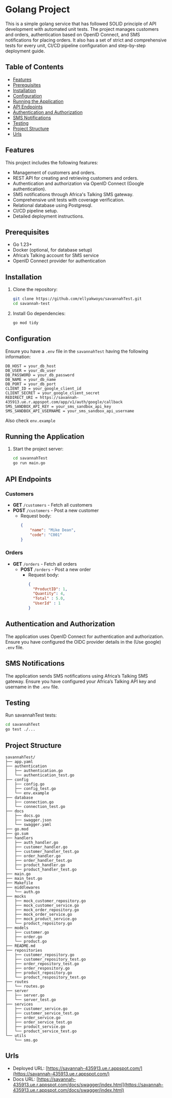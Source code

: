 # Golang Project

This is a simple golang service that has followed SOLID principle of API development with automated unit tests. The project manages customers and orders, authentication based on OpenID Connect, and SMS notifications for placing orders. It also has a set of strict and comprehensive tests for every unit, CI/CD pipeline configuration and step-by-step deployment guide.
## Table of Contents

- [Features](#features)
- [Prerequisites](#prerequisites)
- [Installation](#installation)
- [Configuration](#configuration)
- [Running the Application](#running-the-application)
- [API Endpoints](#api-endpoints)
- [Authentication and Authorization](#authentication-and-authorization)
- [SMS Notifications](#sms-notifications)
- [Testing](#testing)
- [Project Structure](#project-structure)
- [Urls](#urls)

## Features
This project includes the following features:
- Management of customers and orders.
- REST API for creating and retrieving customers and orders.
- Authentication and authorization via OpenID Connect (Google authentication).
- SMS notifications through Africa's Talking SMS gateway.
- Comprehensive unit tests with coverage verification.
- Relational database using Postgresql.
- CI/CD pipeline setup.
- Detailed deployment instructions.

## Prerequisites

- Go 1.23+
- Docker (optional, for database setup)
- Africa’s Talking account for SMS service
- OpenID Connect provider for authentication

## Installation

1. Clone the repository:
    ```bash
    git clone https://github.com/ellyakwoyo/savannahTest.git
    cd savannah-test
    ```

2. Install Go dependencies:
    ```bash
    go mod tidy
    ```

## Configuration

Ensure you have a `.env` file in the `savannahTest` having the following information:
```env
DB_HOST = your_db_host
DB_USER = your_db_user
DB_PASSWORD = your_db_password
DB_NAME = your_db_name
DB_PORT = your_db_port
CLIENT_ID = your_google_client_id
CLIENT_SECRET = your_google_client_secret
REDIRECT_URI = https://savannah-435913.ue.r.appspot.com/app/v1/auth/google/callback
SMS_SANDBOX_API_KEY = your_sms_sandbox_api_key
SMS_SANDBOX_API_USERNAME = your_sms_sandbox_api_username
```
Also check `env.example`

## Running the Application

1. Start the project server:
    ```bash
    cd savannahTest
    go run main.go
    ```

## API Endpoints

### Customers
- **GET** `/customers` - Fetch all customers
- **POST** `/customers` - Post a new customer
    - Request body:
        ```json
        {
            "name": "Mike Dean",
            "code": "C001"
        }
        ```

### Orders
- **GET** `/orders` - Fetch all orders
  - **POST** `/orders` - Post a new order
      - Request body:
          ```json
        {
            "ProductID": 1,
            "Quantity": 4,
            "Total" : 5.0,
            "UserId" : 1
        }
          ```

## Authentication and Authorization

The application uses OpenID Connect for authentication and authorization. Ensure you have configured the OIDC provider details in the (Use google) `.env` file.

## SMS Notifications

The application sends SMS notifications using Africa’s Talking SMS gateway. Ensure you have configured your Africa’s Talking API key and username in the `.env` file.

## Testing

Run savannahTest tests:
```bash
cd savannahTest
go test ./...
```
## Project Structure
```
savannahTest/
├── app.yaml
├── authentication
│   ├── authentication.go
│   └── authentication_test.go
├── config
│   ├── config.go
│   ├── config_test.go
│   └── env.example
├── database
│   ├── connection.go
│   └── connection_test.go
├── docs
│   ├── docs.go
│   ├── swagger.json
│   └── swagger.yaml
├── go.mod
├── go.sum
├── handlers
│   ├── auth_handler.go
│   ├── customer_handler.go
│   ├── customer_handler_test.go
│   ├── order_handler.go
│   ├── order_handler_test.go
│   ├── product_handler.go
│   └── product_handler_test.go
├── main.go
├── main_test.go
├── Makefile
├── middlewares
│   └── auth.go
├── mocks
│   ├── mock_customer_repository.go
│   ├── mock_customer_service.go
│   ├── mock_order_repository.go
│   ├── mock_order_service.go
│   ├── mock_product_service.go
│   └── product_repository.go
├── models
│   ├── customer.go
│   ├── order.go
│   └── product.go
├── README.md
├── repositories
│   ├── customer_repository.go
│   ├── customer_repository_test.go
│   ├── order_repository_test.go
│   ├── order_respository.go
│   ├── product_repository.go
│   └── product_respository_test.go
├── routes
│   └── routes.go
├── server
│   ├── server.go
│   └── server_test.go
├── services
│   ├── customer_service.go
│   ├── customer_service_test.go
│   ├── order_service.go
│   ├── order_service_test.go
│   ├── product_service.go
│   └── product_service_test.go
└── utils
    └── sms.go
```
## Urls

- Deployed URL: [https://savannah-435913.ue.r.appspot.com/](https://savannah-435913.ue.r.appspot.com/)
- Docs URL: [https://savannah-435913.ue.r.appspot.com/docs/swagger/index.html](https://savannah-435913.ue.r.appspot.com/docs/swagger/index.html)